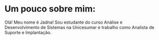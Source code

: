 # Um pouco sobre mim:
Olá! Meu nome é Jadna! Sou estudante do curso Análise e Desenvolvimento de Sistemas na Unicesumar e trabalho como Analista de Suporte e Implantação. 

